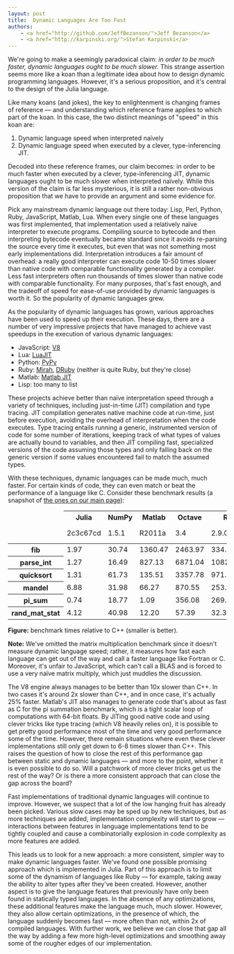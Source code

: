 ```yaml
---
layout: post
title:  Dynamic Languages Are Too Fast
authors:
    - <a href="http://github.com/JeffBezanson/">Jeff Bezanson</a>
    - <a href="http://karpinski.org/">Stefan Karpinski</a>
---
```


We're going to make a seemingly paradoxical claim:
*in order to be much faster, dynamic languages ought to be much slower.*
This strange assertion seems more like a koan than a legitimate idea about how to design dynamic programming languages.
However, it's a serious proposition, and it's central to the design of the Julia language.

Like many koans (and jokes), the key to enlightenment is changing frames of reference — and understanding which reference frame applies to which part of the koan.
In this case, the two distinct meanings of "speed" in this koan are:

1. Dynamic language speed when interpreted naïvely
2. Dynamic language speed when executed by a clever, type-inferencing JIT.

Decoded into these reference frames, our claim becomes:
in order to be much faster when executed by a clever, type-inferencing JIT, dynamic languages ought to be much slower when interpreted naïvely.
While this version of the claim is far less mysterious, it is still a rather non-obvious proposition that we have to provide an argument and some evidence for.

Pick any mainstream dynamic language out there today: Lisp, Perl, Python, Ruby, JavaScript, Matlab, Lua.
When every single one of these languages was first implemented, that implementation used a relatively naïve interpreter to execute programs.
Compiling source to bytecode and then interpreting bytecode eventually became standard since it avoids re-parsing the source every time it executes, but even that was not something most early implementations did.
Interpretation introduces a fair amount of overhead:
a really good interpreter can execute code 10-50 times slower than native code with comparable functionality generated by a compiler.
Less fast interpreters often run thousands of times slower than native code with comparable functionality.
For many purposes, that's fast enough, and the tradeoff of speed for ease-of-use provided by dynamic languages is worth it.
So the popularity of dynamic languages grew.

As the popularity of dynamic languages has grown, various approaches have been used to speed up their execution.
These days, there are a number of very impressive projects that have managed to achieve vast speedups in the execution of various dynamic languages:

- JavaScript:   [V8](http://code.google.com/p/v8/)
- Lua:          [LuaJIT](http://luajit.org/luajit.html)
- Python:       [PyPy](http://pypy.org/)
- Ruby:         [Mirah](http://www.mirah.org/), [DRuby](http://www.cs.umd.edu/projects/PL/druby/) (neither is quite Ruby, but they're close)
- Matlab:       [Matlab JIT](http://www.mathworks.com/products/matlab/description2.html)
- Lisp:         too many to list

These projects achieve better than naïve interpretation speed through a variety of techniques, including just-in-time (JIT) compilation and type tracing.
JIT compilation generates native machine code at run-time, just before execution, avoiding the overhead of interpretation when the code executes.
Type tracing entails running a generic, instrumented version of code for some number of iterations, keeping track of what types of values are actually bound to variables, and then JIT compiling fast, specialized versions of the code assuming those types and only falling back on the generic version if some values encountered fail to match the assumed types.

With these techniques, dynamic languages can be made much, much faster.
For certain kinds of code, they can even match or beat the performance of a language like C.
Consider these benchmark results (a snapshot of <a href="/#High-Performance+JIT+Compiler" target="_blank">the ones on our main page</a>):

<div class="figure">
<table class="benchmarks">
<colgroup>
<col class="name"></col>
<col class="relative" span="6"></col>
</colgroup>
<thead>
<tr><td></td><th class="system">Julia</th><th class="system">NumPy</th><th class="system">Matlab</th><th class="system">Octave</th><th class="system">R</th><th class="system">JavaScript</th></tr>
<tr><td></td><td class="version">2c3c67cd</td><td class="version">1.5.1</td><td class="version">R2011a</td><td class="version">3.4</td><td class="version">2.9.0</td><td class="version">V8 3.6.6.11</td></tr>
</thead>
<tbody>
<tr><th>fib</th><td class="data">1.97</td><td class="data">30.74</td><td class="data">1360.47</td><td class="data">2463.97</td><td class="data">334.94</td><td class="data">1.48</td></tr>
<tr><th>parse_int</th><td class="data">1.27</td><td class="data">16.49</td><td class="data">827.13</td><td class="data">6871.04</td><td class="data">1082.67</td><td class="data">2.12</td></tr>
<tr><th>quicksort</th><td class="data">1.31</td><td class="data">61.73</td><td class="data">135.51</td><td class="data">3357.78</td><td class="data">971.06</td><td class="data">6.61</td></tr>
<tr><th>mandel</th><td class="data">6.88</td><td class="data">31.98</td><td class="data">66.27</td><td class="data">870.55</td><td class="data">253.10</td><td class="data">5.73</td></tr>
<tr><th>pi_sum</th><td class="data">0.74</td><td class="data">18.77</td><td class="data">1.09</td><td class="data">356.08</td><td class="data">269.19</td><td class="data">0.75</td></tr>
<tr><th>rand_mat_stat</th><td class="data">4.12</td><td class="data">40.98</td><td class="data">12.20</td><td class="data">57.39</td><td class="data">32.39</td><td class="data">8.32</td></tr>
</tbody>
</table>
<p class="caption"><b>Figure:</b>
benchmark times relative to C++ (smaller is better).
</p>
</div>

**Note:** We've omitted the matrix multiplication benchmark since it doesn't measure dynamic language speed;
rather, it measures how fast each language can get out of the way and call a faster language like Fortran or C.
Moreover, it's unfair to JavaScript, which can't call a BLAS and is forced to use a very naïve matrix multiply, which just muddles the discussion.

The V8 engine always manages to be better than 10x slower than C++.
In two cases it's around 2x slower than C++, and in once case, it's actually 25% faster.
Matlab's JIT also manages to generate code that's about as fast as C for the pi summation benchmark, which is a tight scalar loop of computations with 64-bit floats.
By JITing good native code and using clever tricks like type tracing (which V8 heavily relies on), it is possible to get pretty good performance most of the time and very good performance some of the time.
However, there remain situations where even these clever implementations still only get down to 6-8 times slower than C++.
This raises the question of how to close the rest of this performance gap between static and dynamic languages — and more to the point, whether it is even possible to do so.
Will a patchwork of more clever tricks get us the rest of the way?
Or is there a more consistent approach that can close the gap across the board?

Fast implementations of traditional dynamic languages will continue to improve.
However, we suspect that a lot of the low hanging fruit has already been picked.
Various slow cases may be sped up by new techniques, but as more techniques are added, implementation complexity will start to grow — interactions between features in language implementations tend to be tightly coupled and cause a combinatorially explosion in code complexity as more features are added.

This leads us to look for a new approach:
a more consistent, simpler way to make dynamic languages faster.
We've found one possible promising approach which is implemented in Julia.
Part of this approach is to limit some of the dynamism of languages like Ruby — for example, taking away the ability to alter types after they've been created.
However, another aspect is to give the language features that previously have only been found in statically typed languages.
In the absence of any optimizations, these additional features make the language much, much slower.
However, they also allow certain optimizations, in the presence of which, the language suddenly becomes fast — more often than not, within 2x of compiled languages.
With further work, we believe we can close that gap all the way by adding a few more high-level optimizations and smoothing away some of the rougher edges of our implementation.
